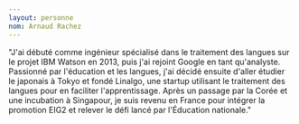 ```yaml
---
layout: personne
nom: Arnaud Rachez
---
```


"J'ai débuté comme ingénieur spécialisé dans le traitement
des langues sur le projet IBM Watson en 2013, puis j'ai rejoint Google en
tant qu'analyste. Passionné par l'éducation et les langues, j'ai décidé
ensuite d'aller étudier le japonais à Tokyo et fondé Linalgo, une
startup utilisant le traitement des langues pour en faciliter
l'apprentissage. Après un passage par la Corée et une incubation à
Singapour, je suis revenu en France pour intégrer la promotion EIG2 et
relever le défi lancé par l'Éducation nationale."
